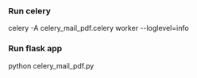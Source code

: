 ### Run celery

celery -A celery_mail_pdf.celery worker --loglevel=info

### Run flask app

python celery_mail_pdf.py
